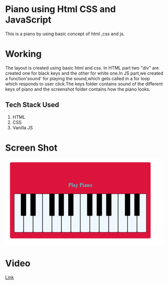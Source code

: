 # Piano using Html CSS and JavaScript
This is a piano by using basic concept of html ,css and js.
# Working
The layout is created using basic html and css. In HTML part two "div" are created one for black keys and the other for white one.In JS part,we created a function'sound' for playing the sound,which gets called in a for loop which responds to user click.The keys folder contains sound of the different keys of piano and the screenshot folder contains how the piano looks.
## Tech Stack Used
1. HTML
2. CSS
3. Vanilla JS
# Screen Shot
![](screenshot/piano.png)

# Video
[Link](https://www.kapwing.com/videos/6395f2579e05ca0011f002e5)
